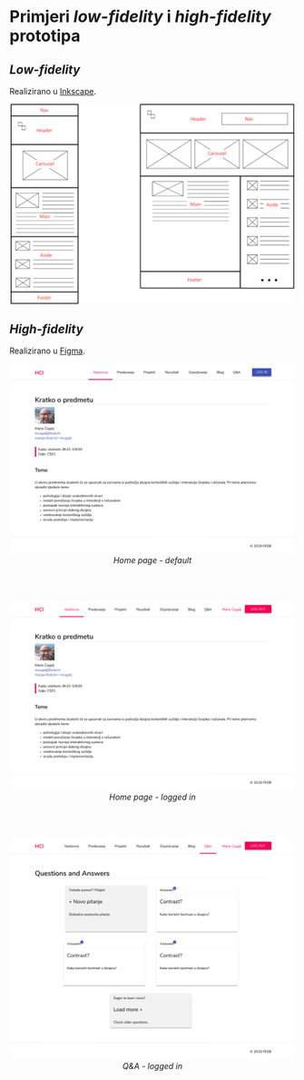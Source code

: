 # Primjeri _low-fidelity_ i _high-fidelity_ prototipa

## _Low-fidelity_

Realizirano u [Inkscape](https://inkscape.org).

<p align="center">
    <img src="../img/layout.png" width="500"/>
</p>

## _High-fidelity_


Realizirano u [Figma](https://www.figma.com/).

<p align="center">
    <img src="../img/Frame_1.png" width="500"/>
    <br/>
    <em>Home page - default</em>
</p>
<br/>
<br/>

<p align="center">
    <img src="../img/Frame_4.png" width="500"/>
    <br/>
    <em>Home page - logged in</em>
</p>
<br/>
<br/>

<p align="center">
    <img src="../img/Frame_7.png" width="500"/>
    <br/>
    <em>Q&A - logged in</em>
</p>
